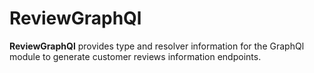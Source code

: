 # ReviewGraphQl

**ReviewGraphQl** provides type and resolver information for the GraphQl module
to generate customer reviews information endpoints.
